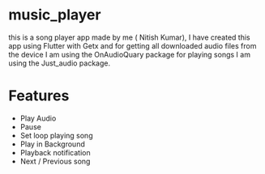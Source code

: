 # music_player

this is a song player app made by me ( Nitish Kumar), I have created this app using Flutter with Getx and for getting all downloaded audio files from the device I am using the OnAudioQuary package for playing songs I am using the Just_audio package.

# Features 
* Play Audio
* Pause
* Set loop playing song
* Play in Background
* Playback notification
* Next / Previous song
